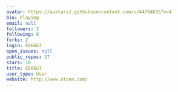 ```yaml
---
avatar: https://avatars1.githubusercontent.com/u/44794635?v=4
bio: Playing
email: null
followers: 2
following: 8
forks: 2
login: E666GT
open_issues: null
public_repos: 27
stars: 10
title: E666GT
user_type: User
website: http://www.otcen.com/
---
```

